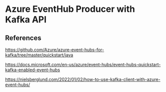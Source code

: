 # Azure EventHub Producer with Kafka API

## References

https://github.com/Azure/azure-event-hubs-for-kafka/tree/master/quickstart/java

https://docs.microsoft.com/en-us/azure/event-hubs/event-hubs-quickstart-kafka-enabled-event-hubs

https://nielsberglund.com/2022/01/02/how-to-use-kafka-client-with-azure-event-hubs/
